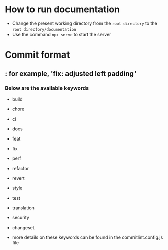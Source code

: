 # How to run documentation

-   Change the present working directory from the `root directory` to the `root directory/documentation`
-   Use the command `npx serve` to start the server

# Commit format

## <keyword>: <commit message> for example, 'fix: adjusted left padding'

### Below are the available keywords

-   build
-   chore
-   ci
-   docs
-   feat
-   fix
-   perf
-   refactor
-   revert
-   style
-   test
-   translation
-   security
-   changeset

-   more details on these keywords can be found in the commitlint.config.js file
